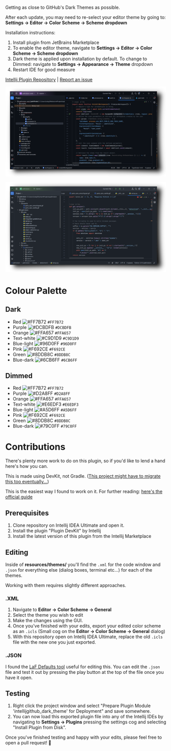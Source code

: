 Getting as close to GitHub's Dark Themes as possible.

After each update, you may need to re-select your editor theme by going to: **Settings -> Editor -> Color Scheme -> Scheme dropdown**

Installation instructions:
1. Install plugin from JetBrains Marketplace
2. To enable the editor theme, navigate to **Settings -> Editor -> Color Scheme -> Scheme dropdown**
3. Dark theme is applied upon installation by default. To change to Dimmed: navigate to **Settings -> Appearance -> Theme** dropdown
4. Restart IDE for good measure
 
[Intellij Plugin Repository](https://plugins.jetbrains.com/plugin/19291-github-dark) | [Report an issue](https://github.com/toby-j/Intellij_GitHub_Dark_Theme/issues)  

![Screenshot](screenshots/7-small.png)

![Screenshot](screenshots/8-small.png)
 
# Colour Palette
## Dark
- Red ![#FF7B72](https://placehold.co/15x15/FF7B72/FF7B72.png) `#FF7B72`
- Purple ![#DCBDFB](https://placehold.co/15x15/DCBDFB/DCBDFB.png) `#DCBDFB`
- Orange ![#FFA657](https://placehold.co/15x15/FFA657/FFA657.png) `#FFA657`
- Text-white ![#C9D1D9](https://placehold.co/15x15/C9D1D9/C9D1D9.png) `#C9D1D9`
- Blue-light ![#96D0FF](https://placehold.co/15x15/a5d6ff/a5d6ff.png) `#96D0FF`
- Pink ![#F692CE](https://placehold.co/15x15/F692CE/F692CE.png) `#F692CE`
- Green ![#8DDB8C](https://placehold.co/15x15/8DDB8C/8DDB8C.png) `#8DDB8C`
- Blue-dark ![#6CB6FF](https://placehold.co/15x15/6cb6ff/6cb6ff.png) `#6CB6FF`
## Dimmed
- Red ![#FF7B72](https://placehold.co/15x15/FF7B72/FF7B72.png) `#FF7B72`
- Purple ![#D2A8FF](https://placehold.co/15x15/D2A8FF/D2A8FF.png) `#D2A8FF`
- Orange ![#FFA657](https://placehold.co/15x15/FFA657/FFA657.png) `#FFA657`
- Text-white ![#E6EDF3](https://placehold.co/15x15/E6EDF3/E6EDF3.png) `#E6EDF3`
- Blue-light ![#A5D6FF](https://placehold.co/15x15/A5D6FF/A5D6FF.png) `#A5D6FF`
- Pink ![#F692CE](https://placehold.co/15x15/F692CE/F692CE.png) `#F692CE`
- Green ![#8DDB8C](https://placehold.co/15x15/8DDB8C/8DDB8C.png) `#8DDB8C`
- Blue-dark ![#79C0FF](https://placehold.co/15x15/79C0FF/79C0FF.png) `#79C0FF`

# Contributions

There's plenty more work to do on this plugin, so if you'd like to lend a hand here's how you can.

This is made using DevKit, not Gradle. ([This project might have to migrate this too eventually...](https://plugins.jetbrains.com/docs/intellij/migrating-plugin-devkit-to-gradle.html))

This is the easiest way I found to work on it. For further reading: [here's the official guide](https://plugins.jetbrains.com/docs/intellij/themes-getting-started.html?from=DevkitOpenThemeReference#gradle-based-theme-project)

## Prerequisites 
1. Clone repository on Intellij IDEA Ultimate and open it.
2. Install the plugin "Plugin DevKit" by Intellij
3. Install the latest version of this plugin from the Intellij Marketplace
## Editing
Inside of **resources/themes/** you'll find the `.xml` for the code window and `.json` for everything else (dialog boxes, terminal etc...) for each of the themes.

Working with them requires slightly different approaches.

### .XML
1. Navigate to **Editor -> Color Scheme -> General**
2. Select the theme you wish to edit
3. Make the changes using the GUI.
4. Once you've finished with your edits, export your edited color scheme as an `.icls` (Small cog on the **Editor -> Color Scheme -> General** dialog)
5. With this repository open on Intellij IDEA Ultimate, replace the old `.icls` file with the new one you just exported.

### .JSON
I found the [LaF Defaults tool](https://plugins.jetbrains.com/docs/intellij/internal-ui-laf-defaults.html) useful for editing this.
You can edit the `.json` file and test it out by pressing the play button at the top of the file once you have it open.

## Testing
1. Right click the project window and select "Prepare Plugin Module 'intellijgithub_dark_theme' for Deployment" and save somewhere.
2. You can now load this exported plugin file into any of the Intellij IDEs by navigating to **Settings -> Plugins** pressing the settings cog and selecting "Install Plugin from Disk".

Once you've finished testing and happy with your edits, please feel free to open a pull request! 🚀
